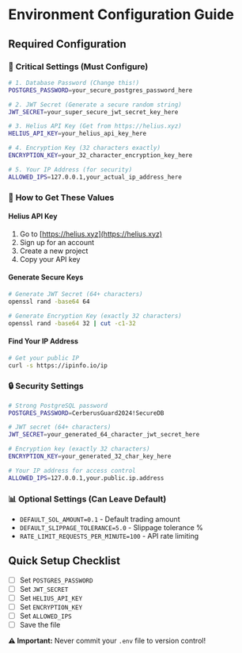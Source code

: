 # Environment Configuration Guide

## Required Configuration

### 🔑 **Critical Settings (Must Configure)**

```bash
# 1. Database Password (Change this!)
POSTGRES_PASSWORD=your_secure_postgres_password_here

# 2. JWT Secret (Generate a secure random string)
JWT_SECRET=your_super_secure_jwt_secret_key_here

# 3. Helius API Key (Get from https://helius.xyz)
HELIUS_API_KEY=your_helius_api_key_here

# 4. Encryption Key (32 characters exactly)
ENCRYPTION_KEY=your_32_character_encryption_key_here

# 5. Your IP Address (for security)
ALLOWED_IPS=127.0.0.1,your_actual_ip_address_here
```

### 🎯 **How to Get These Values**

#### **Helius API Key**
1. Go to [https://helius.xyz](https://helius.xyz)
2. Sign up for an account
3. Create a new project
4. Copy your API key

#### **Generate Secure Keys**
```bash
# Generate JWT Secret (64+ characters)
openssl rand -base64 64

# Generate Encryption Key (exactly 32 characters)
openssl rand -base64 32 | cut -c1-32
```

#### **Find Your IP Address**
```bash
# Get your public IP
curl -s https://ipinfo.io/ip
```

### 🔒 **Security Settings**
```bash
# Strong PostgreSQL password
POSTGRES_PASSWORD=CerberusGuard2024!SecureDB

# JWT secret (64+ characters)
JWT_SECRET=your_generated_64_character_jwt_secret_here

# Encryption key (exactly 32 characters)
ENCRYPTION_KEY=your_generated_32_char_key_here

# Your IP address for access control
ALLOWED_IPS=127.0.0.1,your.public.ip.address
```

### 📊 **Optional Settings (Can Leave Default)**
- `DEFAULT_SOL_AMOUNT=0.1` - Default trading amount
- `DEFAULT_SLIPPAGE_TOLERANCE=5.0` - Slippage tolerance %
- `RATE_LIMIT_REQUESTS_PER_MINUTE=100` - API rate limiting

## Quick Setup Checklist

- [ ] Set `POSTGRES_PASSWORD`
- [ ] Set `JWT_SECRET` 
- [ ] Set `HELIUS_API_KEY`
- [ ] Set `ENCRYPTION_KEY`
- [ ] Set `ALLOWED_IPS`
- [ ] Save the file

**⚠️ Important:** Never commit your `.env` file to version control!